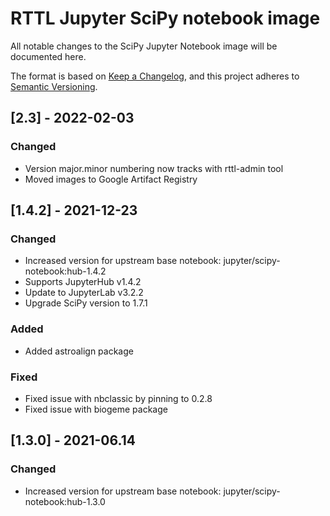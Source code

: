 # RTTL Jupyter SciPy notebook image
All notable changes to the SciPy Jupyter Notebook image will be documented here. 

The format is based on [Keep a Changelog](https://keepachangelog.com/en/1.0.0/),
and this project adheres to [Semantic Versioning](https://semver.org/spec/v2.0.0.html).

## [2.3] - 2022-02-03

### Changed
- Version major.minor numbering now tracks with rttl-admin tool
- Moved images to Google Artifact Registry

## [1.4.2] - 2021-12-23

### Changed
- Increased version for upstream base notebook: jupyter/scipy-notebook:hub-1.4.2
- Supports JupyterHub v1.4.2
- Update to JupyterLab v3.2.2
- Upgrade SciPy version to 1.7.1

### Added
- Added astroalign package


### Fixed
- Fixed issue with nbclassic by pinning to 0.2.8
- Fixed issue with biogeme package

## [1.3.0] - 2021-06.14

### Changed
- Increased version for upstream base notebook: jupyter/scipy-notebook:hub-1.3.0